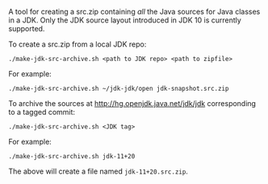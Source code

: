 A tool for creating a src.zip containing *all* the Java sources for Java classes in a JDK.
Only the JDK source layout introduced in JDK 10 is currently supported.

To create a src.zip from a local JDK repo:
```
./make-jdk-src-archive.sh <path to JDK repo> <path to zipfile>
```
For example:
```
./make-jdk-src-archive.sh ~/jdk-jdk/open jdk-snapshot.src.zip
```


To archive the sources at http://hg.openjdk.java.net/jdk/jdk corresponding to a tagged commit:
```
./make-jdk-src-archive.sh <JDK tag>
```
For example:
```
./make-jdk-src-archive.sh jdk-11+20
```

The above will create a file named `jdk-11+20.src.zip`.
